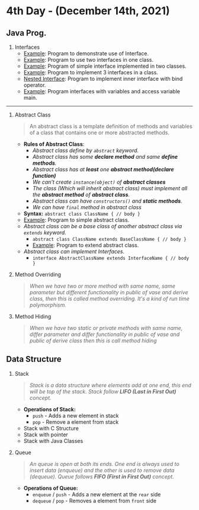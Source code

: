 # 4th Day - (December 14th, 2021)

## Java Prog.

1. Interfaces
    - [Example](src/javas/InterfaceEg.java): Program to demonstrate use of Interface.
    - [Example](src/javas/InterfaceEg2.java): Program to use two interfaces in one class.
    - [Example](src/javas/InterfaceEg3.java): Program of simple interface implemented in two classes.
    - [Example](src/javas/InterMainClass.java): Program to implement 3 interfaces in a class.
    - [Nested Interface](src/javas/NestedInterface.java): Program to implement inner interface with bind operator.
    - [Example](src/javas/DeclaringInterface.java): Program interfaces with variables and access variable main.

---

1. Abstract Class
   > An abstract class is a template definition of methods and variables of a class that contains one or more abstracted methods.
    - **Rules of Abstract Class**:
        - _Abstract class define by `abstract` keyword._
        - _Abstract class has some **declare method** and same **define methods**._
        - _Abstract class has at **least** one **abstract method(declare function)**_
        - _We can't create `instance(object)` of **abstract classes**_
        - _The class (Which will inherit abstract class) must implement all the **abstract method** of **abstract
          class**._
        - _Abstract class can have `constructors()` and **static methods**._
        - _We can have `final` method in abstract class_
    - **Syntax:** `abstract class ClassName { // body }`
    - [Example](src/abstracts/SimpleAbstract.java): Program to simple abstract class.
    - _Abstract class can be a base class of another abstract class via `extends` keyword._
        - `abstract class ClassName extends BaseClassName { // body }`
        - [Example](src/abstracts/AbstractOfAbstract.java): Program to extend abstract class.
    - _Abstract class can implement Interfaces._
        - `interface AbstractClassName extends InterfaceName { // body }`

2. Method Overriding
   > _When we have two or more method with same name, same parameter but different functionality in public of
   > vase and derive class, then this is called method overriding. It's a kind of run time polymorphism._

3. Method Hiding
   > _When we have two static or private methods with same name, differ parameter and differ functionality in public
   > of vase and public of derive class then this is call method hiding_

## Data Structure

1. Stack
   > _Stack is a data structure where elements add at one end, this end will be top of the stack.
   > Stack follow **LIFO (Last in First Out)** concept._
    - **Operations of Stack:**
        - `push` - Adds a new element in stack
        - `pop` - Remove a element from stack
    - Stack with C Structure
    - Stack with pointer
    - Stack with Java Classes

2. Queue
   > _An queue is open at both its ends. One end is always used to insert data (enqueue) and the other is used to
   > remove data (dequeue). Queue follows **FIFO (First in First Out)** concept._
    - **Operations of Queue:**
        - `enqueue` / `push` - Adds a new element at the `rear` side
        - `dequeue` / `pop` - Removes a element from `front` side